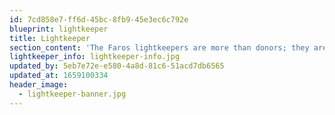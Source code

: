 ```yaml
---
id: 7cd858e7-ff6d-45bc-8fb9-45e3ec6c792e
blueprint: lightkeeper
title: Lightkeeper
section_content: 'The Faros lightkeepers are more than donors; they are the light that shines in the darkness for unaccompanied refugee children in Athens. Be part of the mission of Faros as a lightkeeper, giving a monthly donation to support and care for refugee children and youth. From €10 a month, you will shine the way to a brighter future. Give the gift of safety, care, compassion and hope by partnering with us as a lightkeeper.'
lightkeeper_info: lightkeeper-info.jpg
updated_by: 5eb7e72e-e580-4a8d-81c6-51acd7db6565
updated_at: 1659100334
header_image:
  - lightkeeper-banner.jpg
---
```

